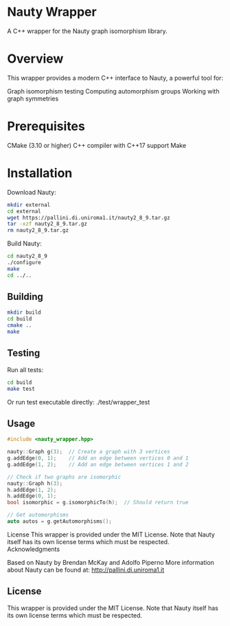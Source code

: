 # Nauty Wrapper

A C++ wrapper for the Nauty graph isomorphism library.

# Overview
This wrapper provides a modern C++ interface to Nauty, a powerful tool for:

Graph isomorphism testing
Computing automorphism groups
Working with graph symmetries

# Prerequisites

CMake (3.10 or higher)
C++ compiler with C++17 support
Make

# Installation

Download Nauty:

```bash
mkdir external
cd external
wget https://pallini.di.uniroma1.it/nauty2_8_9.tar.gz
tar -xzf nauty2_8_9.tar.gz
rm nauty2_8_9.tar.gz
```

Build Nauty:

```bash
cd nauty2_8_9
./configure
make
cd ../..
```

## Building

```bash
mkdir build
cd build
cmake ..
make
```

## Testing
Run all tests:

```bash
cd build
make test
```
Or run test executable directly:
./test/wrapper_test

## Usage

```cpp
#include <nauty_wrapper.hpp>

nauty::Graph g(3);  // Create a graph with 3 vertices
g.addEdge(0, 1);    // Add an edge between vertices 0 and 1
g.addEdge(1, 2);    // Add an edge between vertices 1 and 2

// Check if two graphs are isomorphic
nauty::Graph h(3);
h.addEdge(1, 2);
h.addEdge(0, 1);
bool isomorphic = g.isomorphicTo(h);  // Should return true

// Get automorphisms
auto autos = g.getAutomorphisms();
```
License
This wrapper is provided under the MIT License. Note that Nauty itself has its own license terms which must be respected.
Acknowledgments

Based on Nauty by Brendan McKay and Adolfo Piperno
More information about Nauty can be found at: http://pallini.di.uniroma1.it

## License

This wrapper is provided under the MIT License. Note that Nauty itself has its own license terms which must be respected.
